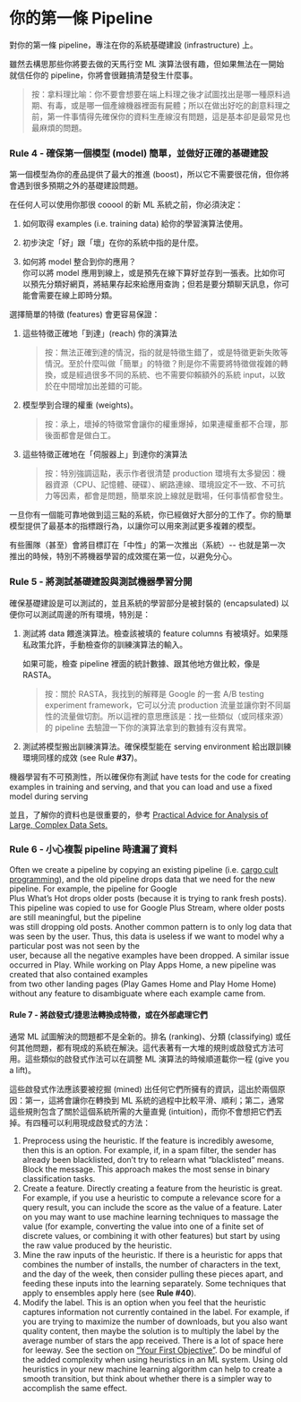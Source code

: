 # 你的第一條 Pipeline

對你的第一條 pipeline，專注在你的系統基礎建設 \(infrastructure\)   上。

雖然去構思那些你將要去做的天馬行空 ML 演算法很有趣，但如果無法在一開始就信任你的 pipeline，你將會很難搞清楚發生什麼事。

> 按：拿料理比喻：你不要會想要在端上料理之後才試圖找出是哪一種原料過期、有毒，或是哪一個產線機器裡面有屍體；所以在做出好吃的創意料理之前，第一件事情得先確保你的資料生產線沒有問題，這是基本卻是最常見也最麻煩的問題。

### Rule 4 - 確保第一個模型 \(model\) 簡單，並做好正確的基礎建設

第一個模型為你的產品提供了最大的推進 \(boost\)，所以它不需要很花俏，但你將會遇到很多預期之外的基礎建設問題。

在任何人可以使用你那很 cooool 的新 ML 系統之前，你必須決定：

1. 如何取得 examples \(i.e. training data\) 給你的學習演算法使用。

2. 初步決定「好」跟「壞」在你的系統中指的是什麼。

3. 如何將 model 整合到你的應用？  
   你可以將 model 應用到線上，或是預先在線下算好並存到一張表。比如你可以預先分類好網頁，將結果存起來給應用查詢；但若是要分類聊天訊息，你可能會需要在線上即時分類。

選擇簡單的特徵 \(features\) 會更容易保證：

1. 這些特徵正確地「到達」\(reach\) 你的演算法

   > 按：無法正確到達的情況，指的就是特徵生錯了，或是特徵更新失敗等情況。至於什麼叫做「簡單」的特徵？則是你不需要將特徵做複雜的轉換，或是經過很多不同的系統、也不需要仰賴額外的系統 input，以致於在中間增加出差錯的可能。

2. 模型學到合理的權重 \(weights\)。

   > 按：承上，壞掉的特徵常會讓你的權重爆掉，如果連權重都不合理，那後面都會是做白工。

3. 這些特徵正確地在「伺服器上」到達你的演算法

   > 按：特別強調這點，表示作者很清楚 production 環境有太多變因：機器資源（CPU、記憶體、硬碟）、網路連線、環境設定不一致、不可抗力等因素，都會是問題，簡單來說上線就是戰場，任何事情都會發生。

一旦你有一個能可靠地做到這三點的系統，你已經做好大部分的工作了。你的簡單模型提供了最基本的指標跟行為，以讓你可以用來測試更多複雜的模型。

有些團隊（甚至）會將目標訂在「中性」的第一次推出（系統）-- 也就是第一次推出的時候，特別不將機器學習的成效擺在第一位，以避免分心。

### Rule 5 - 將測試基礎建設與測試機器學習分開

確保基礎建設是可以測試的，並且系統的學習部分是被封裝的 \(encapsulated\) 以便你可以測試周邊的所有環境，特別是：

1. 測試將 data 餵進演算法。檢查該被填的 feature columns 有被填好。如果隱私政策允許，手動檢查你的訓練演算法的輸入。

   如果可能，檢查 pipeline 裡面的統計數據、跟其他地方做比較，像是 RASTA。

   > 按：關於 RASTA，我找到的解釋是 Google 的一套 A/B testing experiment framework，它可以分流 production 流量並讓你對不同屬性的流量做切割。所以這裡的意思應該是：找一些類似（或同樣來源）的 pipeline 去驗證一下你的演算法拿到的數據有沒有異常。

2. 測試將模型搬出訓練演算法。確保模型能在 serving environment  給出跟訓練環境同樣的成效 \(see Rule **\#37**\)。

機器學習有不可預測性，所以確保你有測試 have tests for the code for creating examples in training and serving, and that you can load and use a fixed model during serving

並且，了解你的資料也是很重要的，參考 [Practical Advice for Analysis of Large, Complex Data Sets.](http://www.unofficialgoogledatascience.com/2016/10/practical-advice-for-analysis-of-large.html)

### Rule 6 - 小心複製 pipeline 時遺漏了資料

Often we create a pipeline by copying an existing pipeline \(i.e. [cargo cult programming](https://en.wikipedia.org/wiki/Cargo_cult_programming)\), and the old pipeline drops data that we need for the new pipeline. For example, the pipeline for Google  
Plus What’s Hot drops older posts \(because it is trying to rank fresh posts\). This pipeline was copied to use for Google Plus Stream, where older posts are still meaningful, but the pipeline  
was still dropping old posts. Another common pattern is to only log data that was seen by the user. Thus, this data is useless if we want to model why a particular post was not seen by the  
user, because all the negative examples have been dropped. A similar issue occurred in Play. While working on Play Apps Home, a new pipeline was created that also contained examples  
from two other landing pages \(Play Games Home and Play Home Home\) without any feature to disambiguate where each example came from.

#### Rule 7 - 將啟發式/捷思法轉換成特徵，或在外部處理它們

通常 ML 試圖解決的問題都不是全新的。排名 (ranking)、分類 (classifying) 或任何其他問題，都有現成的系統在解決。這代表著有一大堆的規則或啟發式方法可用。這些類似的啟發式作法可以在調整 ML 演算法的時候順道載你一程 (give you a lift)。

這些啟發式作法應該要被挖掘 (mined) 出任何它們所擁有的資訊，這出於兩個原因：第一，這將會讓你在轉換到 ML 系統的過程中比較平滑、順利；第二，通常這些規則包含了關於這個系統所需的大量直覺 (intuition)，而你不會想把它們丟掉。有四種可以利用現成啟發式的方法：

1. Preprocess using the heuristic. If the feature is incredibly awesome, then this is an option. For example, if, in a spam filter, the sender has already been blacklisted, don’t try
   to relearn what “blacklisted” means. Block the message. This approach makes the most sense in binary classification tasks.
2. Create a feature. Directly creating a feature from the heuristic is great. For example, if you use a heuristic to compute a relevance score for a query result, you can include the score as the value of a feature. Later on you may want to use machine learning techniques to massage the value \(for example, converting the value into one of a finite
   set of discrete values, or combining it with other features\) but start by using the raw value produced by the heuristic.
3. Mine the raw inputs of the heuristic. If there is a heuristic for apps that combines the number of installs, the number of characters in the text, and the day of the week, then
   consider pulling these pieces apart, and feeding these inputs into the learning separately. Some techniques that apply to ensembles apply here \(see **Rule \#40**\).
4. Modify the label. This is an option when you feel that the heuristic captures information not currently contained in the label. For example, if you are trying to maximize the number of downloads, but you also want quality content, then maybe the solution is to multiply the label by the average number of stars the app received. There is a lot of space here for leeway. See the section on [“Your First Objective”](#your-first-objective). Do be mindful of the added complexity when using heuristics in an ML system. Using old heuristics in your new machine learning algorithm can help to create a smooth transition, but think about whether there is a simpler way to accomplish the same effect.



